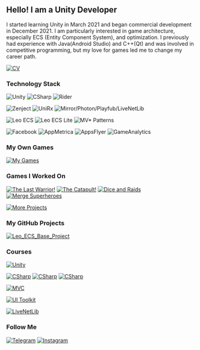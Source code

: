 ## Hello! I am a Unity Developer

I started learning Unity in March 2021 and began commercial development in December 2021. 
I am particularly interested in game architecture, especially ECS (Entity Component System), and optimization. 
I previously had experience with Java(Android Studio) and C++(Qt) and was involved in competitive programming, but my love for games led me to change my career path.

[![CV](https://img.shields.io/badge/-CV_Artem_Zhitkov_-011e38?style=for-the-badge&logo=read.cv)](https://illustrious-expert-43a.notion.site/Artem-Zhitkov-Certain-View-165b3f5c4de548b28eef1c0fa3ddbac1?pvs=4)

### Technology Stack
![Unity](https://img.shields.io/badge/-Unity-011e38?style=for-the-badge&logo=unity)
![CSharp](https://img.shields.io/badge/-CSharp-011e38?style=for-the-badge&logo=csharp&logoColor=B9CDFD)
![Rider](https://img.shields.io/badge/-Rider-011e38?style=for-the-badge&logo=rider&logoColor=FF6666)

![Zenject](https://img.shields.io/badge/-Zenject-011e38?style=for-the-badge&logo=unity&logoColor=BCDB1A)
![UniRx](https://img.shields.io/badge/-UniRx-011e38?style=for-the-badge&logo=unity&logoColor=F7A126)
![Mirror/Photon/Playfub/LiveNetLib](https://img.shields.io/badge/-Mirror/Photon/LiveNetLib/Playfab-011e38?style=for-the-badge&logo=unity&logoColor=7E4DD2)

![Leo ECS](https://img.shields.io/badge/-Leo_ECS-011e38?style=for-the-badge&logo=unity&logoColor=4092FE)
![Leo ECS Lite](https://img.shields.io/badge/-Leo_ECS_Lite-011e38?style=for-the-badge&logo=unity&logoColor=37E1FF)
![MV* Patterns](https://img.shields.io/badge/-MV*_Patterns-011e38?style=for-the-badge&logo=unity&logoColor=A2EBD7)

![Facebook](https://img.shields.io/badge/-Facebook-011e38?style=for-the-badge&logo=facebook)
![AppMetrica](https://img.shields.io/badge/-App_Metrica-011e38?style=for-the-badge&logo=unity)
![AppsFlyer](https://img.shields.io/badge/-AppsFlyer-011e38?style=for-the-badge&logo=unity)
![GameAnalytics](https://img.shields.io/badge/-Game_Analytics-011e38?style=for-the-badge&logo=unity)

### My Own Games
[![My Games](https://img.shields.io/badge/-My_Games-011e38?style=for-the-badge&logo=Notion)](https://illustrious-expert-43a.notion.site/My-Games-7b1d46d58fce45e4840aa71aafee7046?pvs=4)

### Games I Worked On
[![The Last Warrior!](https://img.shields.io/badge/-The_Last_Warrior-011e38?style=for-the-badge&logo=AppStore)](https://apps.apple.com/gd/app/the-last-warrior/id6444162261)
[![The Catapult!](https://img.shields.io/badge/-The_Catapult-011e38?style=for-the-badge&logo=GooglePlay)](https://play.google.com/store/apps/details?id=com.byv.theships)
[![Dice and Raids](https://img.shields.io/badge/-Dice_And_Raids-011e38?style=for-the-badge&logo=GooglePlay)](https://play.google.com/store/apps/details?id=com.ValentinKlimenko.DiceandRaids)
[![Merge Superheroes](https://img.shields.io/badge/-Merge_Superheroes-011e38?style=for-the-badge&logo=GooglePlay)](https://play.google.com/store/apps/details?id=com.ValentinKlimenko.MergeSuperheroes)

[![More Projects](https://img.shields.io/badge/-More_Projects-011e38?style=for-the-badge&logo=Notion)](https://illustrious-expert-43a.notion.site/Projects-c9fe9481a4e542e78729f4ade7a1bea8?pvs=4)

### My GitHub Projects
[![Leo_ECS_Base_Project](https://img.shields.io/badge/-Leo_ECS_Base_Project-011e38?style=flat&logo=github&color=0B2C3D)](https://github.com/Arazorg/LeoECSBaseProject)

### Courses
[![Unity](https://img.shields.io/badge/-KSyndicate_Vanilla_Architecture-011e38?style=for-the-badge&logo=unity)](https://lms.k-syndicate.school/architecture-unity-games/)

[![CSharp](https://img.shields.io/badge/-Ulearn.me_Programming_Fundamentals--1-011e38?style=for-the-badge&logo=csharp&logoColor=B9CDFD)](https://ulearn.me/Course/BasicProgramming/Kratkaya_spravka_pered_nachalom_69a2e121-e58f-4cd0-8221-7affb7dc796e)
[![CSharp](https://img.shields.io/badge/-Ulearn.me_Programming_Fundamentals--2-011e38?style=for-the-badge&logo=csharp&logoColor=B9CDFD)](https://ulearn.me/Course/BasicProgramming2/Steki_i_ocheredi_48016626-87ae-411d-ae97-f7a49e465dbc)
[![CSharp](https://img.shields.io/badge/-Ulearn.me_Design_in_CSharp-011e38?style=for-the-badge&logo=csharp&logoColor=B9CDFD)](https://ulearn.me/Course/CS2/Vvedenie_7df81bac-f52c-4219-8663-4d215bafbc7a)

[![MVC](https://img.shields.io/badge/-MVC_Udemy-011e38?style=for-the-badge&logo=unity&logoColor=B9CDFD)](https://www.udemy.com/course/mvc-architecture-for-unity/)

[![UI Toolkit](https://img.shields.io/badge/-UI_Toolkit-011e38?style=for-the-badge&logo=unity&logoColor=B9CDFD)](https://www.udemy.com/course/modern-unity-ui-with-ui-toolkit)

[![LiveNetLib](https://img.shields.io/badge/-LiveNetLib_Dedicated_Server-011e38?style=for-the-badge&logo=unity&logoColor=B9CDFD)](https://www.udemy.com/course/unity-multiplayer-create-and-host-dedicated-game-server)


### Follow Me
[![Telegram](https://img.shields.io/badge/-Telegram-011e38?style=for-the-badge&logo=telegram)](https://t.me/arazorg/)
[![Instagram](https://img.shields.io/badge/-Instagram-011e38?style=for-the-badge&logo=instagram&logoColor=CC397B)](https://instagram.com/_arazorg/)


